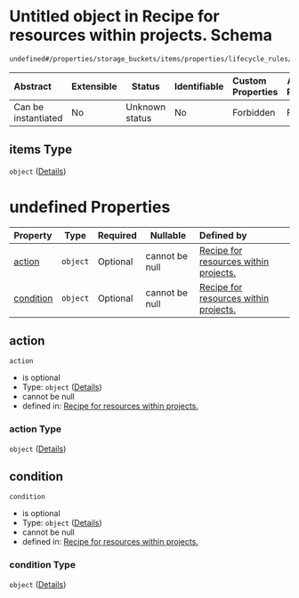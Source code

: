 # Untitled object in Recipe for resources within projects. Schema

```txt
undefined#/properties/storage_buckets/items/properties/lifecycle_rules/items
```




| Abstract            | Extensible | Status         | Identifiable | Custom Properties | Additional Properties | Access Restrictions | Defined In                                                              |
| :------------------ | ---------- | -------------- | ------------ | :---------------- | --------------------- | ------------------- | ----------------------------------------------------------------------- |
| Can be instantiated | No         | Unknown status | No           | Forbidden         | Forbidden             | none                | [resources.schema.json\*](resources.schema.json "open original schema") |

## items Type

`object` ([Details](resources-properties-storage_buckets-items-properties-lifecycle_rules-items.md))

# undefined Properties

| Property                | Type     | Required | Nullable       | Defined by                                                                                                                                                                                                                                       |
| :---------------------- | -------- | -------- | -------------- | :----------------------------------------------------------------------------------------------------------------------------------------------------------------------------------------------------------------------------------------------- |
| [action](#action)       | `object` | Optional | cannot be null | [Recipe for resources within projects.](resources-properties-storage_buckets-items-properties-lifecycle_rules-items-properties-action.md "undefined#/properties/storage_buckets/items/properties/lifecycle_rules/items/properties/action")       |
| [condition](#condition) | `object` | Optional | cannot be null | [Recipe for resources within projects.](resources-properties-storage_buckets-items-properties-lifecycle_rules-items-properties-condition.md "undefined#/properties/storage_buckets/items/properties/lifecycle_rules/items/properties/condition") |

## action




`action`

-   is optional
-   Type: `object` ([Details](resources-properties-storage_buckets-items-properties-lifecycle_rules-items-properties-action.md))
-   cannot be null
-   defined in: [Recipe for resources within projects.](resources-properties-storage_buckets-items-properties-lifecycle_rules-items-properties-action.md "undefined#/properties/storage_buckets/items/properties/lifecycle_rules/items/properties/action")

### action Type

`object` ([Details](resources-properties-storage_buckets-items-properties-lifecycle_rules-items-properties-action.md))

## condition




`condition`

-   is optional
-   Type: `object` ([Details](resources-properties-storage_buckets-items-properties-lifecycle_rules-items-properties-condition.md))
-   cannot be null
-   defined in: [Recipe for resources within projects.](resources-properties-storage_buckets-items-properties-lifecycle_rules-items-properties-condition.md "undefined#/properties/storage_buckets/items/properties/lifecycle_rules/items/properties/condition")

### condition Type

`object` ([Details](resources-properties-storage_buckets-items-properties-lifecycle_rules-items-properties-condition.md))
